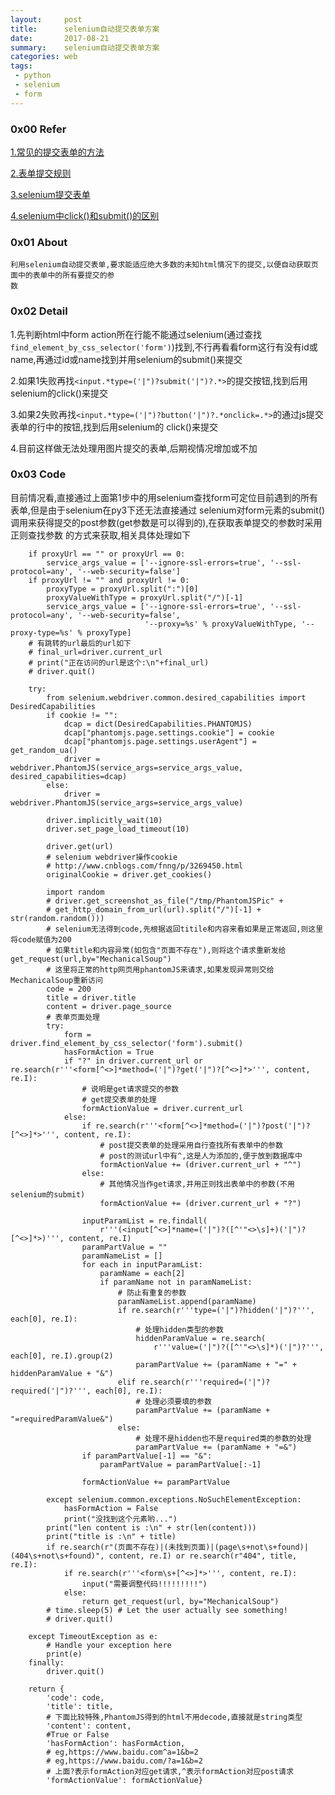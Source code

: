 ```yaml
---
layout:     post
title:      selenium自动提交表单方案
date:       2017-08-21
summary:    selenium自动提交表单方案
categories: web
tags:
 - python
 - selenium
 - form
---
```


### 0x00 Refer

<a href="http://blog.csdn.net/wang02011/article/details/6299517">1.常见的提交表单的方法</a>

<a href="http://www.cnblogs.com/manors/archive/2010/03/11/1683727.html">2.表单提交规则</a>
    
<a href="https://stackoverflow.com/questions/32779563/how-can-i-click-submit-button">3.selenium提交表单</a>

<a href="https://stackoverflow.com/questions/17530104/selenium-webdriver-submit-vs-click">4.selenium中click()和submit()的区别</a>

### 0x01 About

    利用selenium自动提交表单,要求能适应绝大多数的未知html情况下的提交,以便自动获取页面中的表单中的所有要提交的参
    数

### 0x02 Detail

1.先判断html中form action所在行能不能通过selenium(通过查找`find_element_by_css_selector('form')`)找到,不行再看看form这行有没有id或name,再通过id或name找到并用selenium的submit()来提交

2.如果1失败再找`<input.*type=('|")?submit('|")?.*>`的提交按钮,找到后用selenium的click()来提交  

3.如果2失败再找`<input.*type=('|")?button('|")?.*onclick=.*>`的通过js提交表单的行中的按钮,找到后用selenium的
click()来提交

4.目前这样做无法处理用图片提交的表单,后期视情况增加或不加

### 0x03 Code

目前情况看,直接通过上面第1步中的用selenium查找form可定位目前遇到的所有表单,但是由于selenium在py3下还无法直接通过
selenium对form元素的submit()调用来获得提交的post参数(get参数是可以得到的),在获取表单提交的参数时采用正则查找参数
的方式来获取,相关具体处理如下

```
    if proxyUrl == "" or proxyUrl == 0:
        service_args_value = ['--ignore-ssl-errors=true', '--ssl-protocol=any', '--web-security=false']
    if proxyUrl != "" and proxyUrl != 0:
        proxyType = proxyUrl.split(":")[0]
        proxyValueWithType = proxyUrl.split("/")[-1]
        service_args_value = ['--ignore-ssl-errors=true', '--ssl-protocol=any', '--web-security=false',
                              '--proxy=%s' % proxyValueWithType, '--proxy-type=%s' % proxyType]
    # 有跳转的url最后的url如下
    # final_url=driver.current_url
    # print("正在访问的url是这个:\n"+final_url)
    # driver.quit()

    try:
        from selenium.webdriver.common.desired_capabilities import DesiredCapabilities
        if cookie != "":
            dcap = dict(DesiredCapabilities.PHANTOMJS)
            dcap["phantomjs.page.settings.cookie"] = cookie
            dcap["phantomjs.page.settings.userAgent"] = get_random_ua()
            driver = webdriver.PhantomJS(service_args=service_args_value, desired_capabilities=dcap)
        else:
            driver = webdriver.PhantomJS(service_args=service_args_value)

        driver.implicitly_wait(10)
        driver.set_page_load_timeout(10)

        driver.get(url)
        # selenium webdriver操作cookie
        # http://www.cnblogs.com/fnng/p/3269450.html
        originalCookie = driver.get_cookies()

        import random
        # driver.get_screenshot_as_file("/tmp/PhantomJSPic" +
        # get_http_domain_from_url(url).split("/")[-1] + str(random.random()))
        # selenium无法得到code,先根据返回titile和内容来看如果是正常返回,则这里将code赋值为200
        # 如果title和内容异常(如包含"页面不存在"),则将这个请求重新发给get_request(url,by="MechanicalSoup")
        # 这里将正常的http网页用phantomJS来请求,如果发现异常则交给MechanicalSoup重新访问
        code = 200
        title = driver.title
        content = driver.page_source
        # 表单页面处理
        try:
            form = driver.find_element_by_css_selector('form').submit()
            hasFormAction = True
            if "?" in driver.current_url or re.search(r'''<form[^<>]*method=('|")?get('|")?[^<>]*>''', content, re.I):
                # 说明是get请求提交的参数
                # get提交表单的处理
                formActionValue = driver.current_url
            else:
                if re.search(r'''<form[^<>]*method=('|")?post('|")?[^<>]*>''', content, re.I):
                    # post提交表单的处理采用自行查找所有表单中的参数
                    # post的测试url中有^,这是人为添加的,便于放到数据库中
                    formActionValue += (driver.current_url + "^")
                else:
                    # 其他情况当作get请求,并用正则找出表单中的参数(不用selenium的submit)
                    formActionValue += (driver.current_url + "?")

                inputParamList = re.findall(
                    r'''(<input[^<>]*name=('|")?([^'"<>\s]+)('|")?[^<>]*>)''', content, re.I)
                paramPartValue = ""
                paramNameList = []
                for each in inputParamList:
                    paramName = each[2]
                    if paramName not in paramNameList:
                        # 防止有重复的参数
                        paramNameList.append(paramName)
                        if re.search(r'''type=('|")?hidden('|")?''', each[0], re.I):
                            # 处理hidden类型的参数
                            hiddenParamValue = re.search(
                                r'''value=('|")?([^'"<>\s]*)('|")?''', each[0], re.I).group(2)
                            paramPartValue += (paramName + "=" + hiddenParamValue + "&")
                        elif re.search(r'''required=('|")?required('|")?''', each[0], re.I):
                            # 处理必须要填的参数
                            paramPartValue += (paramName + "=requiredParamValue&")
                        else:
                            # 处理不是hidden也不是required类的参数的处理
                            paramPartValue += (paramName + "=&")
                if paramPartValue[-1] == "&":
                    paramPartValue = paramPartValue[:-1]

                formActionValue += paramPartValue

        except selenium.common.exceptions.NoSuchElementException:
            hasFormAction = False
            print("没找到这个元素哟...")
        print("len content is :\n" + str(len(content)))
        print("title is :\n" + title)
        if re.search(r"(页面不存在)|(未找到页面)|(page\s+not\s+found)|(404\s+not\s+found)", content, re.I) or re.search(r"404", title, re.I):
            if re.search(r'''<form\s+[^<>]*>''', content, re.I):
                input("需要调整代码!!!!!!!!!")
            else:
                return get_request(url, by="MechanicalSoup")
        # time.sleep(5) # Let the user actually see something!
        # driver.quit()

    except TimeoutException as e:
        # Handle your exception here
        print(e)
    finally:
        driver.quit()

    return {
        'code': code,
        'title': title,
        # 下面比较特殊,PhantomJS得到的html不用decode,直接就是string类型
        'content': content,
        #True or False
        'hasFormAction': hasFormAction,
        # eg,https://www.baidu.com^a=1&b=2
        # eg,https://www.baidu.com/?a=1&b=2
        # 上面?表示formAction对应get请求,^表示formAction对应post请求
        'formActionValue': formActionValue}
```
